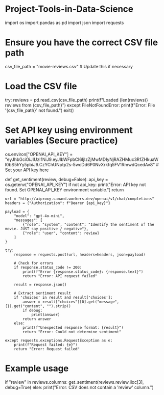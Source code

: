 # Project-Tools-in-Data-Science
import os
import pandas as pd
import json
import requests

# Ensure you have the correct CSV file path
csv_file_path = "movie-reviews.csv"  # Update this if necessary

# Load the CSV file
try:
    reviews = pd.read_csv(csv_file_path)
    print(f"Loaded {len(reviews)} reviews from {csv_file_path}")
except FileNotFoundError:
    print(f"Error: File '{csv_file_path}' not found.")
    exit()

# Set API key using environment variables (Secure practice)
os.environ["OPENAI_API_KEY"] = "eyJhbGciOiJIUzI1NiJ9.eyJlbWFpbCI6IjIzZjMwMDIyNjRAZHMuc3R1ZHkuaWl0bS5hYy5pbiJ9.CzYChUNptp2s-5wcDd6P0NvXrkfq5FV1RmwdQcedAv8"  # Set your API key here

def get_sentiment(review, debug=False):
    api_key = os.getenv("OPENAI_API_KEY")
    if not api_key:
        print("Error: API key not found. Set OPENAI_API_KEY environment variable.")
        return

    url = "http://aiproxy.sanand.workers.dev/openai/v1/chat/completions"
    headers = {"Authorization": f"Bearer {api_key}"}

    payload = {
        "model": "gpt-4o-mini",
        "messages": [
            {"role": "system", "content": "Identify the sentiment of the movie. JUST say positive / negative"},
            {"role": "user", "content": review}
        ]
    }

    try:
        response = requests.post(url, headers=headers, json=payload)

        # Check for errors
        if response.status_code != 200:
            print(f"Error {response.status_code}: {response.text}")
            return "Error: API request failed"

        result = response.json()

        # Extract sentiment result
        if 'choices' in result and result['choices']:
            answer = result["choices"][0].get("message", {}).get("content", "").strip()
            if debug:
                print(answer)
            return answer
        else:
            print(f"Unexpected response format: {result}")
            return "Error: Could not determine sentiment"

    except requests.exceptions.RequestException as e:
        print(f"Request failed: {e}")
        return "Error: Request failed"

# Example usage
if "review" in reviews.columns:
    get_sentiment(reviews.review.iloc[3], debug=True)
else:
    print("Error: CSV does not contain a 'review' column.")
